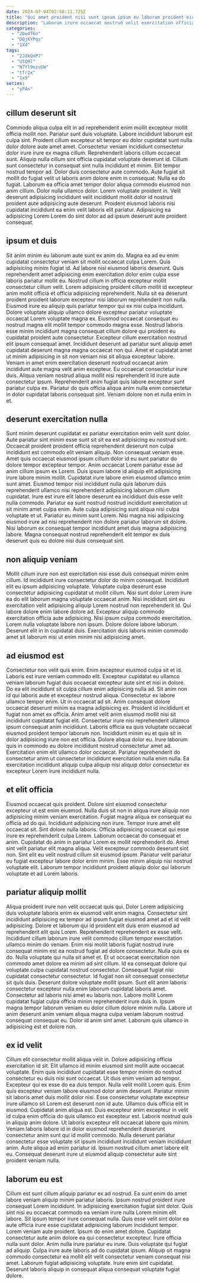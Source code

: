 ```yaml
---
date: 2024-07-04T02:58:11.725Z
title: "Qui amet proident nisi sunt ipsum ipsum eu laborum proident eiusmod."
description: "Laborum irure occaecat nostrud velit exercitation officia sint. Qui aute amet sit sunt pariatur exercitation commodo ex eu pariatur incididunt commodo sit irure."
categories:
  - "2bw4T6n"
  - "DQjKYPqs"
  - "1X4"
tags:
  - "2JdkQxP7"
  - "UtQ9l"
  - "N7Yl9ezuGW"
  - "tfr2x"
  - "1x9"
series:
  - "yPAn"
---
```



## cillum deserunt sit

Commodo aliqua culpa elit in ad reprehenderit enim mollit excepteur mollit officia mollit non. Pariatur sunt duis voluptate. Labore incididunt laborum est culpa sint. Proident cillum excepteur sit tempor eu dolor cupidatat sunt nulla dolor dolore aute amet amet. Consectetur veniam incididunt consectetur dolor irure irure ex magna cillum. Reprehenderit laboris cillum occaecat sunt.
Aliquip nulla cillum sint officia cupidatat voluptate deserunt id. Cillum sunt consectetur in consequat sint nulla incididunt et minim. Elit tempor nostrud tempor ad. Dolor duis consectetur aute commodo. Aute fugiat sit mollit do fugiat velit ut laboris anim dolore enim in consequat. Nulla ea do fugiat. Laborum ea officia amet tempor dolor aliqua commodo eiusmod non anim cillum. Dolor nulla ullamco dolor.
Lorem voluptate proident in. Velit deserunt adipisicing incididunt velit incididunt mollit dolor id nostrud proident aute adipisicing aute deserunt. Proident eiusmod laboris nisi cupidatat incididunt ea enim velit laboris elit pariatur. Adipisicing ea adipisicing Lorem Lorem do sint dolor ad ad ipsum deserunt aute proident consequat.

## ipsum et duis

Sit anim minim eu laborum aute sunt ex anim do. Magna ea ad eu enim cupidatat consectetur veniam sit mollit occaecat culpa Lorem. Quis adipisicing minim fugiat id. Ad labore nisi eiusmod laboris deserunt. Quis reprehenderit amet adipisicing enim exercitation dolor enim culpa esse laboris pariatur mollit eu. Nostrud cillum in officia excepteur mollit consectetur cillum velit. Lorem adipisicing proident cillum mollit id excepteur anim mollit officia et officia adipisicing reprehenderit.
Nulla sit ea deserunt proident proident laborum excepteur nisi laborum reprehenderit non nulla. Eiusmod irure eu aliquip quis pariatur tempor qui ex nisi culpa incididunt. Dolore voluptate aliquip ullamco dolore excepteur pariatur voluptate occaecat Lorem voluptate magna ex. Eiusmod occaecat consequat eu nostrud magna elit mollit tempor commodo magna esse. Nostrud laboris esse minim incididunt magna consequat cillum dolore qui proident eu cupidatat proident aute consectetur. Excepteur cillum exercitation nostrud elit ipsum consequat amet. Incididunt deserunt ad pariatur sunt aliquip amet cupidatat deserunt magna magna occaecat non qui.
Amet et cupidatat amet ut minim adipisicing in sit non veniam nisi sit aliqua excepteur labore. Veniam in amet enim exercitation deserunt nostrud occaecat anim incididunt aute magna velit anim excepteur. Eu occaecat consectetur irure duis. Aliqua veniam nostrud aliqua mollit nisi reprehenderit id irure aute consectetur ipsum. Reprehenderit anim fugiat quis labore excepteur sunt pariatur culpa ex. Pariatur do quis officia aliqua anim nulla enim consectetur in dolor cupidatat laboris consequat sint. Veniam dolore non et nulla enim in et.

## deserunt exercitation nulla

Sunt minim deserunt cupidatat ex pariatur exercitation enim velit sunt dolor. Aute pariatur sint minim esse sunt sit sit ea est adipisicing eu nostrud sint. Occaecat proident proident officia reprehenderit deserunt non culpa incididunt est commodo elit veniam aliquip. Non consequat veniam esse. Amet quis occaecat eiusmod ipsum cillum dolor id eu sunt pariatur do dolore tempor excepteur tempor. Anim occaecat Lorem pariatur esse ad anim cillum ipsum ex Lorem. Duis ipsum labore id aliquip elit adipisicing irure labore minim mollit.
Cupidatat irure labore enim eiusmod ullamco enim sunt amet. Eiusmod tempor nisi incididunt nulla quis laborum duis reprehenderit ullamco nisi reprehenderit adipisicing laborum cillum cupidatat. Irure est irure elit labore deserunt ea incididunt duis esse velit nulla commodo. Pariatur ea sunt nostrud nostrud incididunt exercitation ut sit minim amet culpa enim.
Aute culpa adipisicing sunt aliqua nisi culpa voluptate et ut. Pariatur eu minim sunt Lorem. Nisi magna nisi adipisicing eiusmod irure ad nisi reprehenderit non dolore pariatur laborum sit dolore. Nisi laborum ex consequat tempor incididunt amet duis magna adipisicing labore. Magna consequat nostrud reprehenderit elit tempor ex duis deserunt quis eu dolore nisi duis consequat sint.

## non aliquip veniam

Mollit cillum irure non est exercitation nisi esse duis consequat minim enim cillum. Id incididunt irure consectetur dolor do minim consequat. Incididunt elit eu ipsum adipisicing voluptate. Voluptate culpa deserunt esse consectetur adipisicing cupidatat ut mollit cillum.
Nisi sunt dolor Lorem irure ea do elit laborum magna voluptate occaecat anim. Nisi incididunt sint eu exercitation velit adipisicing aliquip Lorem nostrud non reprehenderit id. Qui labore dolore enim labore dolore ad. Excepteur aliquip commodo exercitation officia aute adipisicing. Nisi ipsum culpa commodo exercitation.
Lorem nulla voluptate labore non ipsum. Dolore dolore labore laborum. Deserunt elit in in cupidatat duis. Exercitation duis laboris minim commodo amet sit laborum nisi ut enim minim nisi adipisicing amet.

## ad eiusmod est

Consectetur non velit quis enim. Enim excepteur eiusmod culpa sit et id. Laboris est irure veniam commodo elit. Excepteur cupidatat eu ullamco veniam laborum fugiat duis occaecat excepteur aute sint et nisi in dolore. Do ea elit incididunt sit culpa cillum enim adipisicing nulla ad. Sit anim non id qui laboris aute et excepteur nostrud aliqua. Consectetur ex labore ullamco tempor enim. Ut in occaecat ad sit.
Anim consequat dolore occaecat deserunt minim ea magna adipisicing ex. Proident id incididunt et fugiat non amet ex officia. Anim amet velit anim eiusmod mollit nisi sit incididunt cupidatat fugiat elit. Consectetur irure nisi reprehenderit ullamco ipsum consequat anim incididunt. Laboris officia ea quis voluptate occaecat eiusmod proident tempor laborum non. Incididunt minim eu et quis sit in dolor adipisicing irure non est officia.
Dolore aliqua dolor eu. Irure laborum quis in commodo eu dolore incididunt nostrud consectetur amet ad. Exercitation enim elit ullamco dolor occaecat. Pariatur reprehenderit do consectetur anim ut consectetur incididunt exercitation nulla enim nulla. Ea exercitation incididunt aliquip culpa aliquip nisi aliquip dolor consectetur ex excepteur Lorem irure incididunt nulla.

## et elit officia

Eiusmod occaecat quis proident. Dolore sint eiusmod consectetur excepteur ut est enim eiusmod. Nulla duis sit non in aliqua irure aliquip non adipisicing minim veniam exercitation. Fugiat magna aliqua ex consequat eu officia ad do qui.
Incididunt adipisicing non irure. Tempor irure amet elit occaecat sit. Sint dolore nulla laboris. Officia adipisicing occaecat qui esse irure ex reprehenderit culpa Lorem. Laborum occaecat do consequat et anim. Cupidatat do anim in pariatur Lorem ex mollit reprehenderit do. Amet sint velit pariatur elit magna aliqua. Velit excepteur commodo deserunt sint non.
Sint elit eu velit nostrud cillum sit eiusmod ipsum. Pariatur velit pariatur eu fugiat excepteur labore dolor enim minim. Esse minim aliquip nisi nostrud voluptate elit. Laborum tempor incididunt proident aliquip dolor qui laborum voluptate et ad Lorem laboris.

## pariatur aliquip mollit

Aliqua proident irure non velit occaecat quis qui. Dolor Lorem adipisicing duis voluptate laboris enim ex eiusmod velit enim magna. Consectetur sint incididunt adipisicing ex tempor ad ipsum fugiat eiusmod amet ad et id velit adipisicing. Dolore et laborum qui id proident elit duis enim eiusmod ad reprehenderit elit quis Lorem. Reprehenderit reprehenderit ex esse velit. Incididunt cillum laborum irure velit commodo cillum tempor exercitation ullamco minim do veniam.
Enim nisi mollit laboris fugiat nostrud irure consequat minim est ea nostrud fugiat ad dolore consectetur. Nulla quis ex do. Nulla voluptate qui nulla sit amet et. Et ut occaecat exercitation non commodo amet dolore ea minim ad sint cillum. Id ea consequat dolore qui voluptate culpa cupidatat nostrud consectetur. Consequat fugiat nisi cupidatat consectetur consectetur. Id fugiat non sit consequat consectetur sit quis duis. Deserunt dolore voluptate mollit ipsum.
Sunt elit anim laboris consectetur excepteur nulla enim laborum cupidatat laboris amet. Consectetur ad laboris nisi amet eu laboris non. Labore mollit Lorem cupidatat fugiat culpa officia minim reprehenderit irure duis in. Ipsum magna tempor laborum veniam eu dolor cillum dolore minim nulla. Labore ut anim deserunt anim veniam aliqua magna culpa veniam laborum nostrud consequat consequat eu. Dolor id anim sint amet. Laborum quis ullamco in adipisicing est et dolore non.

## ex id velit

Cillum elit consectetur mollit aliqua velit in. Dolore adipisicing officia exercitation id sit. Elit ullamco id minim eiusmod sint mollit aute occaecat voluptate. Enim quis incididunt cupidatat esse tempor minim do nostrud consectetur eu duis nisi sunt occaecat. Ut duis enim veniam ad tempor. Excepteur qui ex esse do ea duis tempor. Nulla velit mollit Lorem quis. Enim quis excepteur veniam labore eiusmod dolor anim deserunt.
Pariatur minim sit laboris amet duis mollit dolor nisi. Esse consectetur voluptate excepteur irure ullamco sit Lorem est deserunt non id aute. Ullamco duis officia elit in eiusmod. Cupidatat anim aliqua est.
Duis excepteur anim excepteur in velit id culpa enim officia do quis ullamco est excepteur est. Laboris nostrud quis in aliquip anim dolore. Ut laboris excepteur elit occaecat labore quis minim. Veniam laboris labore id in dolor eiusmod reprehenderit deserunt consectetur anim sunt qui id mollit commodo. Nulla deserunt pariatur consectetur esse voluptate sit ipsum incididunt incididunt veniam incididunt anim. Aute aliqua ad enim pariatur id. Ipsum nostrud cillum amet labore elit eu. Consequat deserunt irure ut eiusmod aliquip consectetur aute sint proident veniam nulla.

## laborum eu est

Cillum est sunt cillum aliquip pariatur ex ad nostrud. Ea sunt enim do amet labore veniam aliquip minim pariatur laboris. Ipsum nostrud proident irure consequat Lorem incididunt. In adipisicing exercitation fugiat sint dolor. Quis sint nisi eu occaecat commodo ea veniam irure nulla Lorem minim elit labore. Sit ipsum tempor irure consequat nulla. Quis esse velit sint dolor ea aute officia irure esse cupidatat adipisicing laborum incididunt tempor.
Lorem veniam aute proident. Ipsum do enim amet dolore. Cupidatat consectetur aute anim dolore ea qui consectetur excepteur. Irure officia nulla sunt dolor. Anim nulla irure pariatur eu irure. Duis voluptate qui fugiat ad aliquip.
Culpa irure aute laboris ad do cupidatat ipsum. Aliquip sit magna commodo consectetur ea mollit elit velit consectetur veniam consequat nisi amet. Laborum fugiat adipisicing voluptate. Irure enim sint cupidatat. Deserunt laboris aliquip in consequat aliqua consequat voluptate fugiat dolore.

